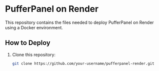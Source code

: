 # PufferPanel on Render

This repository contains the files needed to deploy PufferPanel on Render using a Docker environment.

## How to Deploy

1. Clone this repository:
   ```bash
   git clone https://github.com/your-username/pufferpanel-render.git
